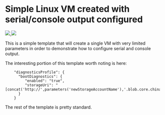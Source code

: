 # Simple Linux VM created with serial/console output configured
<a href="https://portal.azure.cn/#create/Microsoft.Template/uri/https%3A%2F%2Fraw.githubusercontent.com%2FAzure%2Fazure-quickstart-templates%2Fmaster%2F101-vm-linux-serial-output%2Fazuredeploy.json" target="_blank">
    <img src="http://azuredeploy.net/deploybutton.png"/>
</a>
<a href="http://armviz.io/#/?load=https%3A%2F%2Fraw.githubusercontent.com%2FAzure%2Fazure-quickstart-templates%2Fmaster%2F101-vm-linux-serial-output%2Fazuredeploy.json" target="_blank">
    <img src="http://armviz.io/visualizebutton.png"/>
</a>

This is a simple template that will create a single VM with very limited parameters in order to demonstrate how to configure serial and console output.

The interesting portion of this template worth noting is here:

		"diagnosticsProfile": {
          "bootDiagnostics": {
             "enabled": "true",
			 "storageUri": "[concat('http://',parameters('newStorageAccountName'),'.blob.core.chinacloudapi.cn')]"
          }
        }

The rest of the template is pretty standard.
